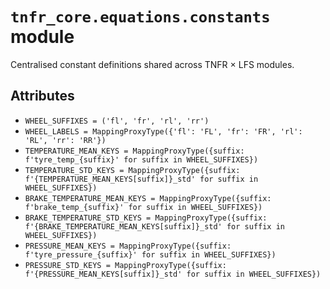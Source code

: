 # `tnfr_core.equations.constants` module
Centralised constant definitions shared across TNFR × LFS modules.

## Attributes
- `WHEEL_SUFFIXES = ('fl', 'fr', 'rl', 'rr')`
- `WHEEL_LABELS = MappingProxyType({'fl': 'FL', 'fr': 'FR', 'rl': 'RL', 'rr': 'RR'})`
- `TEMPERATURE_MEAN_KEYS = MappingProxyType({suffix: f'tyre_temp_{suffix}' for suffix in WHEEL_SUFFIXES})`
- `TEMPERATURE_STD_KEYS = MappingProxyType({suffix: f'{TEMPERATURE_MEAN_KEYS[suffix]}_std' for suffix in WHEEL_SUFFIXES})`
- `BRAKE_TEMPERATURE_MEAN_KEYS = MappingProxyType({suffix: f'brake_temp_{suffix}' for suffix in WHEEL_SUFFIXES})`
- `BRAKE_TEMPERATURE_STD_KEYS = MappingProxyType({suffix: f'{BRAKE_TEMPERATURE_MEAN_KEYS[suffix]}_std' for suffix in WHEEL_SUFFIXES})`
- `PRESSURE_MEAN_KEYS = MappingProxyType({suffix: f'tyre_pressure_{suffix}' for suffix in WHEEL_SUFFIXES})`
- `PRESSURE_STD_KEYS = MappingProxyType({suffix: f'{PRESSURE_MEAN_KEYS[suffix]}_std' for suffix in WHEEL_SUFFIXES})`

